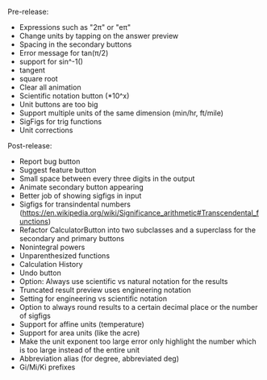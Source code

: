 Pre-release:
- Expressions such as "2π" or "eπ"
- Change units by tapping on the answer preview
- Spacing in the secondary buttons
- Error message for tan(π/2)
- support for sin^-1()
- tangent
- square root
- Clear all animation
- Scientific notation button (*10^x)
- Unit buttons are too big
- Support multiple units of the same dimension (min/hr, ft/mile)
- SigFigs for trig functions
- Unit corrections

Post-release:
- Report bug button
- Suggest feature button
- Small space between every three digits in the output
- Animate secondary button appearing
- Better job of showing sigfigs in input
- Sigfigs for transindental numbers (https://en.wikipedia.org/wiki/Significance_arithmetic#Transcendental_functions)
- Refactor CalculatorButton into two subclasses and a superclass for the secondary and primary buttons
- Nonintegral powers
- Unparenthesized functions
- Calculation History
- Undo button
- Option: Always use scientific vs natural notation for the results
- Truncated result preview uses engineering notation
- Setting for engineering vs scientific notation
- Option to always round results to a certain decimal place or the number of sigfigs
- Support for affine units (temperature)
- Support for area units (like the acre)
- Make the unit exponent too large error only highlight the number which is too large instead of the entire unit
- Abbreviation alias (for degree, abbreviated deg)
- Gi/Mi/Ki prefixes